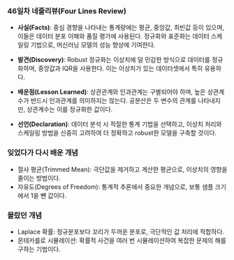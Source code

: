 ### **46일차 네줄리뷰(Four Lines Review)**

- **사실(Facts)**: 중심 경향을 나타내는 통계량에는 평균, 중앙값, 최빈값 등이 있으며, 이들은 데이터 분포 이해와 품질 평가에 사용된다. 정규화와 표준화는 데이터 스케일링 기법으로, 머신러닝 모델의 성능 향상에 기여한다.

- **발견(Discovery)**: Robust 정규화는 이상치에 덜 민감한 방식으로 데이터를 정규화하며, 중앙값과 IQR을 사용한다. 이는 이상치가 있는 데이터셋에서 특히 유용하다.

- **배운점(Lesson Learned)**: 상관관계와 인과관계는 구별되어야 하며, 높은 상관계수가 반드시 인과관계를 의미하지는 않는다. 공분산은 두 변수의 관계를 나타내지만, 상관계수는 이를 정규화한 값이다.

- **선언(Declaration)**: 데이터 분석 시 적절한 통계 기법을 선택하고, 이상치 처리와 스케일링 방법을 신중히 고려하여 더 정확하고 robust한 모델을 구축할 것이다.

### 잊었다가 다시 배운 개념

- 절사 평균(Trimmed Mean): 극단값을 제거하고 계산한 평균으로, 이상치의 영향을 줄이는 방법이다.
- 자유도(Degrees of Freedom): 통계적 추론에서 중요한 개념으로, 보통 샘플 크기에서 1을 뺀 값이다.

### 몰랐던 개념

- Laplace 확률: 정규분포보다 꼬리가 두꺼운 분포로, 극단적인 값 처리에 적합하다.
- 몬테카를로 시뮬레이션: 확률적 사건을 여러 번 시뮬레이션하여 복잡한 문제의 해를 구하는 기법이다.
